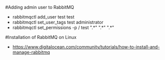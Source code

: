 #Adding admin user to RabbitMQ
- rabbitmqctl add_user test test
- rabbitmqctl set_user_tags test administrator
- rabbitmqctl set_permissions -p / test ".\*" ".\*" ".\*"

#Installation of RabbitMQ on Linux
- https://www.digitalocean.com/community/tutorials/how-to-install-and-manage-rabbitmq